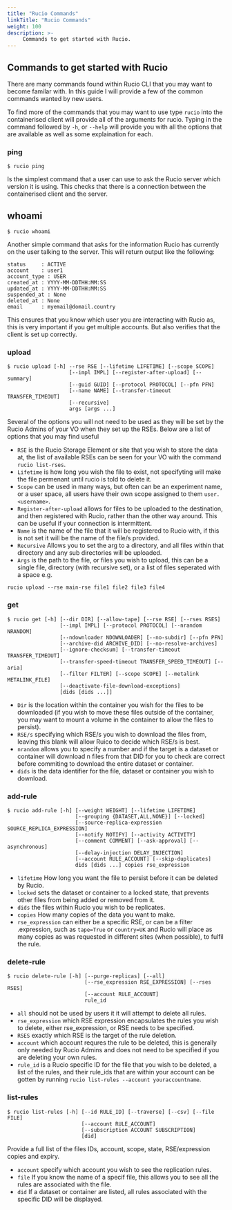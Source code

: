 ```yaml
---
title: "Rucio Commands"
linkTitle: "Rucio Commands"
weight: 100
description: >-
     Commands to get started with Rucio.
---
```


## Commands to get started with Rucio
There are many commands found within Rucio CLI that you may want to become familar with. In this guide I will provide a few of the common commands wanted by new users.  

To find more of the commands that you may want to use type `rucio` into the containerised client will provide all of the arguments for rucio. Typing in the command followed by `-h`, or `--help` will provide you with all the options that are available as well as some explaination for each.

### ping  

`$ rucio ping`  

Is the simplest command that a user can use to ask the Rucio server which version it is using. This checks that there is a connection between the containerised client and the server.

## whoami
`$ rucio whoami`

Another simple command that asks for the information Rucio has currently on the user talking to the server. This will return output like the following:  
```
status     : ACTIVE
account    : user1
account_type : USER
created_at : YYYY-MM-DDTHH:MM:SS
updated_at : YYYY-MM-DDTHH:MM:SS
suspended_at : None
deleted_at : None
email      : myemail@domail.country
```
This ensures that you know which user you are interacting with Rucio as, this is very important if you get multiple accounts. But also verifies that the client is set up correctly.

### upload
```
$ rucio upload [-h] --rse RSE [--lifetime LIFETIME] [--scope SCOPE]
                    [--impl IMPL] [--register-after-upload] [--summary]
                    [--guid GUID] [--protocol PROTOCOL] [--pfn PFN]
                    [--name NAME] [--transfer-timeout TRANSFER_TIMEOUT]
                    [--recursive]
                    args [args ...]
```
Several of the options you will not need to be used as they will be set by the Rucio Admins of your VO when they set up the RSEs. Below are a list of options that you may find useful 
* `RSE` is the Rucio Storage Element or site that you wish to store the data at, the list of available RSEs can be seen for your VO with the command
`rucio list-rses`.
* `Lifetime` is how long you wish the file to exist, not specifyting will make the file permenant until rucio is told to delete it.
* `Scope` can be used in many ways, but often can be an experiment name, or a user space, all users have their own scope assigned to them `user.<username>`.
* `Register-after-upload` allows for files to be uploaded to the destination, and then registered with Rucio, rather than the other way around. This can be useful if your connection is intermittent.
* `Name` is the name of the file that it will be registered to Rucio with, if this is not set it will be the name of the file/s provided.
* `Recursive` Allows you to set the arg to a directory, and all files within that directory and any sub directories will be uploaded.
* `Args` is the path to the file, or files you wish to upload, this can be a single file, directory (with recursive set), or a list of files seperated with a space e.g.

``` 
rucio upload --rse main-rse file1 file2 file3 file4
```

### get
```
$ rucio get [-h] [--dir DIR] [--allow-tape] [--rse RSE] [--rses RSES]
                 [--impl IMPL] [--protocol PROTOCOL] [--nrandom NRANDOM]
                 [--ndownloader NDOWNLOADER] [--no-subdir] [--pfn PFN]
                 [--archive-did ARCHIVE_DID] [--no-resolve-archives]
                 [--ignore-checksum] [--transfer-timeout TRANSFER_TIMEOUT]
                 [--transfer-speed-timeout TRANSFER_SPEED_TIMEOUT] [--aria]
                 [--filter FILTER] [--scope SCOPE] [--metalink METALINK_FILE]
                 [--deactivate-file-download-exceptions]
                 [dids [dids ...]]
```
* `Dir` is the location within the container you wish for the files to be downloaded (if you wish to move these files outside of the container, you may want to mount a volume in the container to allow the files to persist).
* `RSE/s` specifying which RSE/s you wish to download the files from, leaving this blank will allow Ruico to decide which RSE/s is best.
* `nrandom` allows you to specify a number and if the target is a dataset or container will download n files from that DID for you to check are correct before commiting to download the entire dataset or container.
* `dids` is the data identifier for the file, dataset or container you wish to download.

### add-rule
```
$ rucio add-rule [-h] [--weight WEIGHT] [--lifetime LIFETIME]
                      [--grouping {DATASET,ALL,NONE}] [--locked]
                      [--source-replica-expression SOURCE_REPLICA_EXPRESSION]
                      [--notify NOTIFY] [--activity ACTIVITY]
                      [--comment COMMENT] [--ask-approval] [--asynchronous]
                      [--delay-injection DELAY_INJECTION]
                      [--account RULE_ACCOUNT] [--skip-duplicates]
                      dids [dids ...] copies rse_expression
```
* `lifetime` How long you want the file to persist before it can be deleted by Rucio.
* `locked` sets the dataset or container to a locked state, that prevents other files from being added or removed from it.
* `dids` the files within Rucio you wish to be replicates.
* `copies` How many copies of the data you want to make.
* `rse_expression` can either be a specific RSE, or can be a filter .expression, such as `tape=True` or `country=UK` and Rucio will place as many copies as was requested in different sites (when possible), to fulfil the rule.

### delete-rule
```
$ rucio delete-rule [-h] [--purge-replicas] [--all]
                         [--rse_expression RSE_EXPRESSION] [--rses RSES]
                         [--account RULE_ACCOUNT]
                         rule_id
```
* `all` should not be used by users it it will attempt to delete all rules.
* `rse_expression` which RSE expression encapsulates the rules you wish to delete, either rse_expression, or RSE needs to be specified.
* `RSES` exactly which RSE is the target of the rule deletion.
* `account` which account requres the rule to be deleted, this is generally only needed by Rucio Admins and does not need to be specified if you are deleting your own rules.
* `rule_id` is a Rucio specific ID for the file that you wish to be deleted, a list of the rules, and their rule_ids that are within your account can be gotten by running `rucio list-rules --account youraccountname`.

### list-rules
```
$ rucio list-rules [-h] [--id RULE_ID] [--traverse] [--csv] [--file FILE]
                        [--account RULE_ACCOUNT]
                        [--subscription ACCOUNT SUBSCRIPTION]
                        [did]
```
Provide a full list of the files IDs, account, scope, state, RSE/expression copies and expiry.

* `account` specify which account you wish to see the replication rules.
* `file` If you know the name of a specif file, this allows you to see all the rules are associated with the file.
* `did` If a dataset or container are listed, all rules associated with the specific DID will be displayed.


